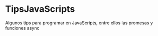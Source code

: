 # TipsJavaScripts
Algunos tips para programar en JavaScripts, entre ellos las promesas y funciones async
